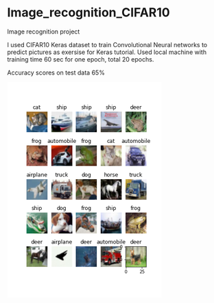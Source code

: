 # Image_recognition_CIFAR10
Image recognition project

I used CIFAR10 Keras dataset to train Convolutional Neural networks to predict pictures as exersise for Keras tutorial.
Used local machine with training time 60 sec for one epoch, total 20 epochs.

Accuracy scores on test data 65%


![Alt Text](output.png)


